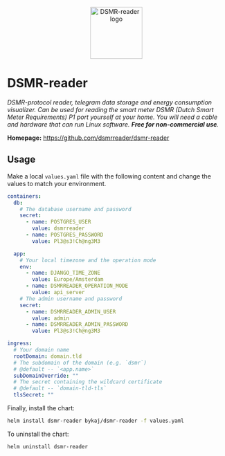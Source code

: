 <p align="center">
    <img src="https://avatars.githubusercontent.com/u/57727360" height="120" alt="DSMR-reader logo">
</p>

# DSMR-reader
*DSMR-protocol reader, telegram data storage and energy consumption visualizer. 
Can be used for reading the smart meter DSMR (Dutch Smart Meter Requirements) P1 port yourself at your home. 
You will need a cable and hardware that can run Linux software. 
**Free for non-commercial use**.*

**Homepage:** <https://github.com/dsmrreader/dsmr-reader>

## Usage
Make a local `values.yaml` file with the following content and change the values to match your environment.
```yaml
containers:
  db:
    # The database username and password
    secret:
      - name: POSTGRES_USER
        value: dsmrreader
      - name: POSTGRES_PASSWORD
        value: Pl3@s3!Ch@ng3M3

  app:
    # Your local timezone and the operation mode
    env:
      - name: DJANGO_TIME_ZONE
        value: Europe/Amsterdam
      - name: DSMRREADER_OPERATION_MODE
        value: api_server
    # The admin username and password
    secret:
      - name: DSMRREADER_ADMIN_USER
        value: admin
      - name: DSMRREADER_ADMIN_PASSWORD
        value: Pl3@s3!Ch@ng3M3

ingress:
  # Your domain name
  rootDomain: domain.tld
  # The subdomain of the domain (e.g. `dsmr`)
  # @default -- `<app.name>`
  subDomainOverride: ""
  # The secret containing the wildcard certificate
  # @default -- `domain-tld-tls`
  tlsSecret: ""
```

Finally, install the chart:
```bash
helm install dsmr-reader bykaj/dsmr-reader -f values.yaml
```
To uninstall the chart:
```bash
helm uninstall dsmr-reader
```